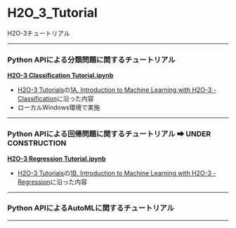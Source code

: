 # H2O_3_Tutorial
H2O-3チュートリアル  
  
***
### Python APIによる分類問題に関するチュートリアル  
[**H2O-3 Classification Tutorial.ipynb**](https://github.com/yukismd/H2O_3_Tutorial/blob/master/H2O-3%20Classification%20Tutorial.ipynb)
- [H2O-3 Tutorials](https://training.h2o.ai/h2o3-tutorials)の[1A. Introduction to Machine Learning with H2O-3 - Classification](https://training.h2o.ai/products/1a-introduction-to-machine-learning-with-h2o-3-classification)に沿った内容  
- ローカルWindows環境で実施
  
***
### Python APIによる回帰問題に関するチュートリアル  ➡ UNDER CONSTRUCTION
[**H2O-3 Regression Tutorial.ipynb**](https://github.com/yukismd/H2O_3_Tutorial/blob/master/H2O-3%20Regression%20Tutorial.ipynb)
- [H2O-3 Tutorials](https://training.h2o.ai/h2o3-tutorials)の[1B. Introduction to Machine Learning with H2O-3 - Regression](https://training.h2o.ai/products/1b-introduction-to-machine-learning-with-h2o-3-regression)に沿った内容  
  
***
### Python APIによるAutoMLに関するチュートリアル  

***  
